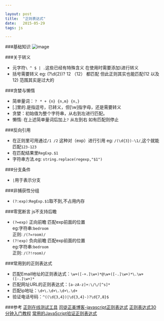 ```yaml
---

layout: post
title:  "正则表达式"  
date:   2015-05-29 
tags: js

---
```

  
###基础知识
![image](http://7xj9ez.com1.z0.glb.clouddn.com/20150529QQ20150529-1@2x.png)

<!--more-->

###关于转义   
* 元字符`\ ^ $ | .`这些已经有特殊含义  在使用时需要添加\进行转义  
*  括号需要转义   eg: \(?\d{2}\)?  12 （12） 都匹配  但此正则其实也能匹配(12 以及12)  范围其实是过大的   
  
###贪婪与懒惰
* 简单量词：`？ * + {n} {n,m} {n,}`  
* [.]里的.是指逗号，已转义，但[\w]指字母，还是需要转义    
* 贪婪：初始值为整个字符串，从右到左进行匹配。 
* 懒惰: 在上述简单量词后加上`?` 从左到右  如有匹配则停止   


###反向引用 
* 在正则里可用通过`/1 /2` 这种对（exp）进行引用 eg: `/(\d{3})-\1/`,这个就能匹配`123-123 `
* 在匹配结果里`RegExp.$1` 
* 字符串方法.eg: `string.replace(regexp,"$1")`   

###分支条件   
* `|`用于表示分支    

###非捕获性分组
* `(?:exp)`:`RegExp.$1`取不到,不占用内存

###零宽断言
js不支持后瞻		
  
* `(?=exp)`	正向前瞻	匹配exp前面的位置  
eg:字符串:`bedroom`  
   正则: `/(?=room)/ `
* `(?!exp)`  负向前瞻	匹配exp前面的位置  
eg:字符串:`bedroom`  
   正则: `/(?!room)/ `


###常用到的正则表达式
* 匹配Email地址的正则表达式：`\w+([-+.]\w+)*@\w+([-.]\w+)*\.\w+([-.]\w+)*`  
* 匹配网址URL的正则表达式：`[a-zA-z]+:\/\/[^s]*`
* 匹配ip地址：`\d+\.\d+\.\d+\.\d+`  
* 验证电话号码：`^((\d{3,4})|\d{3,4}-)?\d{7,8}$`

###参考
[正则在线测试工具](http://regexpal.com) 
[司徒正美博客-javascript正则表达式](http://www.cnblogs.com/rubylouvre/archive/2010/03/09/1681222.html/) 
[正则表达式30分钟入门教程](http://deerchao.net/tutorials/regex/regex.htm) 
[常用的JavaScript验证正则表达式](http://www.ccvita.com/61.html)